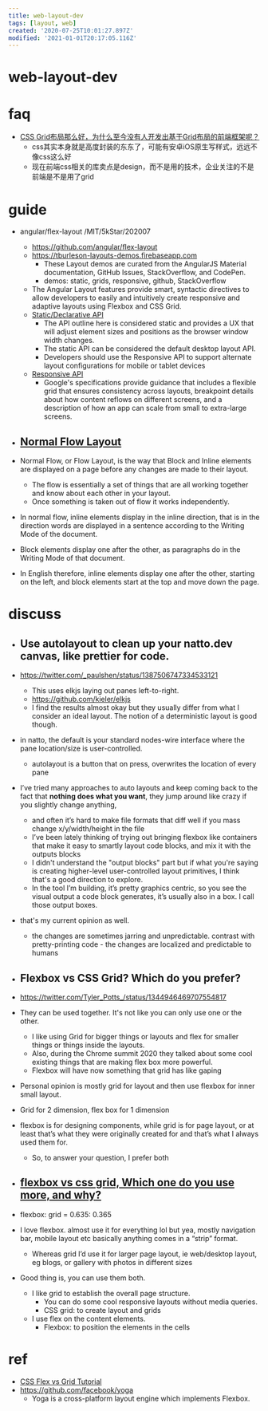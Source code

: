 ```yaml
---
title: web-layout-dev
tags: [layout, web]
created: '2020-07-25T10:01:27.897Z'
modified: '2021-01-01T20:17:05.116Z'
---
```


# web-layout-dev

# faq

- [CSS Grid布局那么好，为什么至今没有人开发出基于Grid布局的前端框架呢？](https://www.zhihu.com/question/397861009/answers/updated)
  - css其实本身就是高度封装的东东了，可能有安卓iOS原生写样式，远远不像css这么好
  - 现在前端css相关的库卖点是design，而不是用的技术，企业关注的不是前端是不是用了grid

# guide

- angular/flex-layout /MIT/5kStar/202007
  - https://github.com/angular/flex-layout
  - https://tburleson-layouts-demos.firebaseapp.com
    - These Layout demos are curated from the AngularJS Material documentation, GitHub Issues, StackOverflow, and CodePen.
    - demos: static, grids, responsive, github, StackOverflow
  - The Angular Layout features provide smart, syntactic directives to allow developers to easily and intuitively create responsive and adaptive layouts using Flexbox and CSS Grid.
  - [Static/Declarative API](https://github.com/angular/flex-layout/wiki/Declarative-API-Overview)
    - The API outline here is considered static and provides a UX that will adjust element sizes and positions as the browser window width changes.
    - The static API can be considered the default desktop layout API.
    - Developers should use the Responsive API to support alternate layout configurations for mobile or tablet devices
  - [Responsive API](https://github.com/angular/flex-layout/wiki/Responsive-API)
    - Google's specifications provide guidance that includes a flexible grid that ensures consistency across layouts, breakpoint details about how content reflows on different screens, and a description of how an app can scale from small to extra-large screens.

- ## [Normal Flow Layout](https://developer.mozilla.org/en-US/docs/Web/CSS/CSS_Flow_Layout)
- Normal Flow, or Flow Layout, is the way that Block and Inline elements are displayed on a page before any changes are made to their layout. 
  - The flow is essentially a set of things that are all working together and know about each other in your layout. 
  - Once something is taken out of flow it works independently.
- In normal flow, inline elements display in the inline direction, that is in the direction words are displayed in a sentence according to the Writing Mode of the document. 
- Block elements display one after the other, as paragraphs do in the Writing Mode of that document. 
- In English therefore, inline elements display one after the other, starting on the left, and block elements start at the top and move down the page.

# discuss

 

- ## Use autolayout to clean up your natto.dev canvas, like prettier for code. 
- https://twitter.com/_paulshen/status/1387506747334533121
  - This uses elkjs laying out panes left-to-right.
  - https://github.com/kieler/elkjs
  - I find the results almost okay but they usually differ from what I consider an ideal layout. The notion of a deterministic layout is good though.
- in natto, the default is your standard nodes-wire interface where the pane location/size is user-controlled. 
  - autolayout is a button that on press, overwrites the location of every pane
- I’ve tried many approaches to auto layouts and keep coming back to the fact that **nothing does what you want**, they jump around like crazy if you slightly change anything, 
  - and often it’s hard to make file formats that diff well if you mass change x/y/width/height in the file
  - I’ve been lately thinking of trying out bringing flexbox like containers that make it easy to smartly layout code blocks, and mix it with the outputs blocks
  - I didn't understand the "output blocks" part but if what you're saying is creating higher-level user-controlled layout primitives, I think that's a good direction to explore.
  - In the tool I’m building, it’s pretty graphics centric, so you see the visual output a code block generates, it’s usually also in a box. I call those output boxes. 
- that's my current opinion as well. 
  - the changes are sometimes jarring and unpredictable. contrast with pretty-printing code - the changes are localized and predictable to humans

- ## Flexbox vs CSS Grid? Which do you prefer?
- https://twitter.com/Tyler_Potts_/status/1344946469707554817
- They can be used together. It's not like you can only use one or the other. 
  - I like using Grid for bigger things or layouts and flex for smaller things or things inside the layouts.
  - Also, during the Chrome summit 2020 they talked about some cool existing things that are making flex box more powerful. 
  - Flexbox will have now something that grid has like gaping
- Personal opinion is mostly grid for layout and then use flexbox for inner small layout.
- Grid for 2 dimension, flex box for 1 dimension
- flexbox is for designing components, while grid is for page layout, or at least that’s what they were originally created for and that’s what I always used them for. 
  - So, to answer your question, I prefer both

- ## [flexbox vs css grid, Which one do you use more, and why?](https://twitter.com/eelisabethhv/status/1289594963152367616)
- flexbox: grid = 0.635: 0.365
- I love flexbox. almost use it for everything lol but yea, mostly navigation bar, mobile layout etc basically anything comes in a “strip” format.
  - Whereas grid I’d use it for larger page layout, ie web/desktop layout, eg blogs, or gallery with photos in different sizes
- Good thing is, you can use them both. 
  - I like grid to establish the overall page structure. 
    - You can do some cool responsive layouts without media queries. 
    - CSS grid: to create layout and grids
  - I use flex on the content elements.
    - Flexbox: to position the elements in the cells

# ref

- [CSS Flex vs Grid Tutorial](https://t.co/NPuEsH0BwT?amp=1)
- https://github.com/facebook/yoga
  - Yoga is a cross-platform layout engine which implements Flexbox. 
